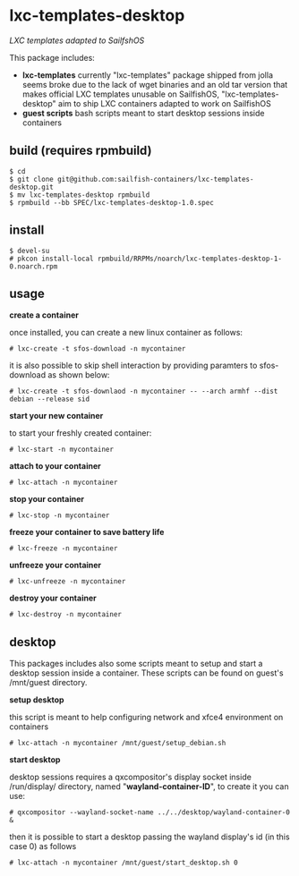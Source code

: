 # lxc-templates-desktop

*LXC templates adapted to SailfshOS*

This package includes: 
 - **lxc-templates** currently "lxc-templates" package shipped from jolla seems broke due to the lack of wget binaries and an old tar version that makes official LXC templates unusable on SailfishOS, "lxc-templates-desktop" aim to ship LXC containers adapted to work on SailfishOS
 - **guest scripts** bash scripts meant to start desktop sessions inside containers

## build (requires rpmbuild)
```
$ cd
$ git clone git@github.com:sailfish-containers/lxc-templates-desktop.git
$ mv lxc-templates-desktop rpmbuild
$ rpmbuild --bb SPEC/lxc-templates-desktop-1.0.spec
```

## install 
```
$ devel-su
# pkcon install-local rpmbuild/RRPMs/noarch/lxc-templates-desktop-1-0.noarch.rpm

```

## usage

**create a container**

once installed, you can create a new linux container as follows:

```
# lxc-create -t sfos-download -n mycontainer
```
it is also possible to skip shell interaction by providing paramters to sfos-download as shown below:
```
# lxc-create -t sfos-downlaod -n mycontainer -- --arch armhf --dist debian --release sid
```

**start your new container**

to start your freshly created container:
```
# lxc-start -n mycontainer
```

**attach to your container**

```
# lxc-attach -n mycontainer
```

**stop your container**

```
# lxc-stop -n mycontainer
```

**freeze your container to save battery life**

```
# lxc-freeze -n mycontainer
```

**unfreeze your container**

```
# lxc-unfreeze -n mycontainer
```

**destroy your container**

```
# lxc-destroy -n mycontainer
```

## desktop

This packages includes also some scripts meant to setup and start a desktop session inside a container.
These scripts can be found on guest's /mnt/guest directory.

**setup desktop**

this script is meant to help configuring network and xfce4 environment on containers
```
# lxc-attach -n mycontainer /mnt/guest/setup_debian.sh
```

**start desktop**

desktop sessions requires a qxcompositor's display socket inside /run/display/ directory, named "**wayland-container-ID**", to create it you can use:
```
# qxcompositor --wayland-socket-name ../../desktop/wayland-container-0 &
```

then it is possible to start a desktop passing the wayland display's id (in this case 0) as follows
```
# lxc-attach -n mycontainer /mnt/guest/start_desktop.sh 0
```

